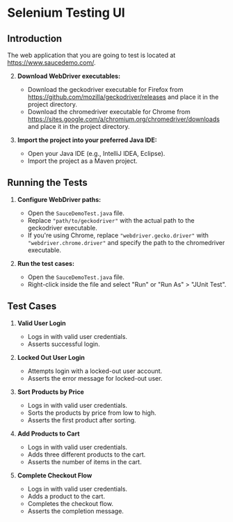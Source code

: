 # Selenium Testing UI

## Introduction
The web application that you are going to test is located at https://www.saucedemo.com/.


2. **Download WebDriver executables:**

   - Download the geckodriver executable for Firefox from https://github.com/mozilla/geckodriver/releases and place it in the project directory.
   - Download the chromedriver executable for Chrome from https://sites.google.com/a/chromium.org/chromedriver/downloads and place it in the project directory.

3. **Import the project into your preferred Java IDE:**

   - Open your Java IDE (e.g., IntelliJ IDEA, Eclipse).
   - Import the project as a Maven project.

## Running the Tests

1. **Configure WebDriver paths:**

   - Open the `SauceDemoTest.java` file.
   - Replace `"path/to/geckodriver"` with the actual path to the geckodriver executable.
   - If you're using Chrome, replace `"webdriver.gecko.driver"` with `"webdriver.chrome.driver"` and specify the path to the chromedriver executable.

2. **Run the test cases:**

   - Open the `SauceDemoTest.java` file.
   - Right-click inside the file and select "Run" or "Run As" > "JUnit Test".

## Test Cases

1. **Valid User Login**
   - Logs in with valid user credentials.
   - Asserts successful login.

2. **Locked Out User Login**
   - Attempts login with a locked-out user account.
   - Asserts the error message for locked-out user.

3. **Sort Products by Price**
   - Logs in with valid user credentials.
   - Sorts the products by price from low to high.
   - Asserts the first product after sorting.

4. **Add Products to Cart**
   - Logs in with valid user credentials.
   - Adds three different products to the cart.
   - Asserts the number of items in the cart.

5. **Complete Checkout Flow**
   - Logs in with valid user credentials.
   - Adds a product to the cart.
   - Completes the checkout flow.
   - Asserts the completion message.
